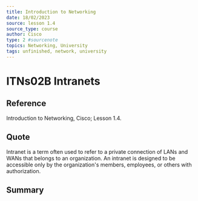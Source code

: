 ```yaml
---
title: Introduction to Networking
date: 18/02/2023
source: lesson 1.4
source_type: course
author: Cisco
type: 2 #sourcenote
topics: Networking, University
tags: unfinished, network, university
---
```

# ITNs02B Intranets

## **Reference**
Introduction to Networking, Cisco; Lesson 1.4.

## **Quote**
Intranet is a term often used to refer to a private connection of LANs and WANs that belongs to an organization. An intranet is designed to be accessible only by the organization's members, employees, or others with authorization.

## **Summary**
<!-- Resume of the idea with the context of the quote. -->
